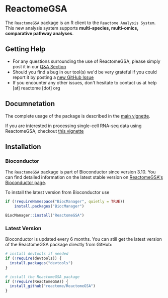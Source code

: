 # ReactomeGSA

The `ReactomeGSA` package is an R client to the `Reactome Analysis System`. This new analysis system supports **multi-species, multi-omics, comparative pathway analyses**.

## Getting Help

  * For any questions surrounding the use of ReactomeGSA, please simply post it in our [Q&A Section](https://github.com/reactome/ReactomeGSA/discussions)
  * Should you find a bug in our tool(s) we'd be very grateful if you could report it by posting a [new GitHub Issue](https://github.com/reactome/ReactomeGSA/issues/new)
  * If you encounter any other issues, don't hesitate to contact us at help [at] reactome [dot] org

## Documnetation

The complete usage of the package is described in the [main vignette](https://bioconductor.org/packages/release/bioc/vignettes/ReactomeGSA/inst/doc/using-reactomegsa.html).

If you are interested in processing single-cell RNA-seq data using ReactomeGSA, checkout [this vignette](https://bioconductor.org/packages/release/bioc/vignettes/ReactomeGSA/inst/doc/using-reactomegsa.html)

## Installation

### Bioconductor

The `ReactomeGSA` package is part of Bioconductor since version 3.10. You can find detailed information on the latest stable version on [ReactomeGSA's Bioconductor page](https://doi.org/doi:10.18129/B9.bioc.ReactomeGSA).

To install the latest version from Bioconductor use

```r
if (!requireNamespace("BiocManager", quietly = TRUE))
    install.packages("BiocManager")

BiocManager::install("ReactomeGSA")
```

### Latest Version

Bioconductor is updated every 6 months. You can still get the latest version of the ReactomeGSA package directly from GitHub:

```r
# install devtools if needed
if (!require(devtools)) {
  install.packages("devtools")
}

# install the ReactomeGSA package
if (!require(ReactomeGSA)) {
  install_github("reactome/ReactomeGSA")
}
```
